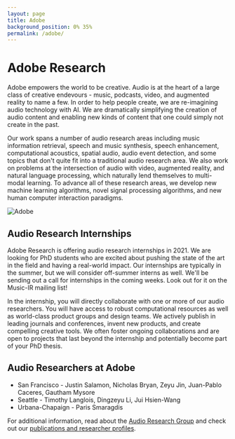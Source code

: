 ```yaml
---
layout: page
title: Adobe
background_position: 0% 35% 
permalink: /adobe/
---
```


# Adobe Research

Adobe empowers the world to be creative. Audio is at the heart of a large class of creative endevours - music, podcasts, video, and augmented reality to name a few. In order to help people create, we are re-imagining audio technology with AI. We are  dramatically simplifying the creation of audio content and enabling new kinds of content that one could simply not create in the past.

Our work spans a number of audio research areas including music information retrieval, speech and music synthesis, speech enhancement, computational acoustics, spatial audio, audio event detection, and some topics that don't quite fit into a traditional audio research area. We also work on problems at the intersection of audio with video, augmented reality, and natural language processing, which naturally lend themselves to multi-modal learning. To advance all of these research areas, we develop new machine learning algorithms, novel signal processing algorithms, and new human computer interaction paradigms.

![Adobe]({{site.baseurl}}/assets/img/virtual-booth-adobe/AdobeImage.jpg)

## Audio Research Internships

Adobe Research is offering audio research internships in 2021. We are looking for PhD students who are excited about pushing the state of the art in the field and having a real-world impact. Our internships are typically in the summer, but we will consider off-summer interns as well. We'll be sending out a call for internships in the coming weeks. Look out for it on the Music-IR mailing list!

In the internship, you will directly collaborate with one or more of our audio researchers. You will have access to robust computational resources as well as world-class product groups and design teams. We actively publish in leading journals and conferences, invent new products, and create compelling creative tools. We often foster ongoing collaborations and are open to projects that last beyond the internship and potentially become part of your PhD thesis. 


## Audio Researchers at Adobe


- San Francisco - Justin Salamon, Nicholas Bryan, Zeyu Jin, Juan-Pablo Caceres, Gautham Mysore
- Seattle - Timothy Langlois, Dingzeyu Li, Jui Hsien-Wang
- Urbana-Chapaign - Paris Smaragdis


For additional information, read about the [Audio Research Group](https://research.adobe.com/news/new-horizons-for-audio-research-at-adobe/) and check out our [publications and researcher profiles](https://research.adobe.com/research/audio/).
